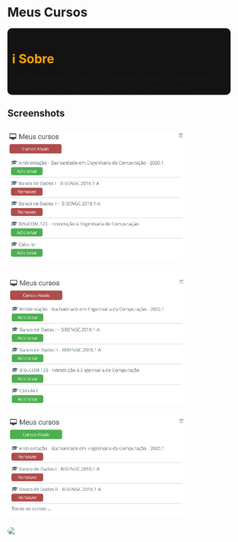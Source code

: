 # Meus Cursos
<div style="background: #131313; padding: 10px; border-radius: 10px;">
    <h1 style="color: orange;">ℹ Sobre</h1>
    Com essa extensão os alunos conseguem organizar a lista de Meus Cursos no Painel da plataforma EAD do IFMG Campus Bambuí.
</div>

## Screenshots
<div style="display: flex; flex-direction: column; width: 100%; justify-content: space-evenly;">
    <img src="screenshots/screenshot2.PNG" width = "400px" style="border-radius: 10px; margin-top: 10px;">
    <br>
    <img src="screenshots/screenshot1.PNG" width = "400px" style="border-radius: 10px; margin-top: 10px;"> 
    <br>
    <img src="screenshots/screenshot3.PNG" width = "400px" style="border-radius: 10px; margin-top: 10px;">
    <br>
    <img src="./screenshots/screen.gif" width = "400px" style="border-radius: 10px; margin-top: 10px;">
</div>
